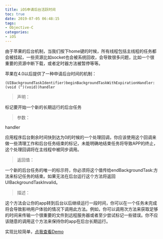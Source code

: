```yaml
---
title: iOS申请后台活跃时间
toc: true
date: 2019-07-05 06:48:15
tags:
- Objective-C
categories:
- iOS
---
```


由于苹果的后台机制，当我们按下home键的时候，所有线程包括主线程的任务都会被挂起，一些资源比如socket也会被系统回收，会导致很多问题，比如一个很重要的资源中断下载，或者定时器方法被暂停等等。



苹果在4.0以后提供了一种申请后台时间的机制：

```
(UIBackgroundTaskIdentifier)beginBackgroundTaskWithExpirationHandler:(void (^)(void))handler
```

> 声明：

标记要开始一个新的长期运行的后台任务

> 参数：

handler 

应用程序后台剩余时间快到达为0的时候的一个处理回调，你应该使用这个回调来做一些清理工作和后台任务结束的标记，未能明确地结束任务将导致APP的终止，这个处理回调将在主线程中被同步调用。

> 返回值：

一个新的后台任务的唯一的标示符，你必须将这个值传给endBackgroundTask:方法来标记任务的结束。如果无法在后台运行这个方法将返回UIBackgroundTaskInvalid。

> 描述：

这个方法会让你的app转到后台以后继续运行一段时间，你可以在一个任务未完成将会导致影响用户体验的情况下调用此方法。例如，你可以调用次方法来获取足够的时间来传输一个很重要的文件到远程服务器或者至少尝试标记一些错误。你不应该随意的调用这个方法来保持你的app在后台长期运行。



实现比较简单，[点我查看Demo](https://github.com/xujiebing/BackgroundTask)